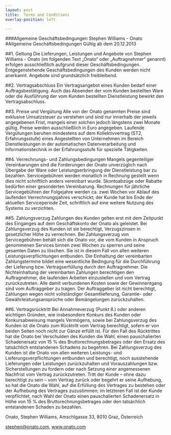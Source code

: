 ```yaml
---
layout: post
title:  Terms and Conditions
overlay-position: left

---
```


###Allgemeine Geschäftsbedingungen Stephen Williams - Onato
#Allgemeine Geschäftsbedingungen Gültig ab dem 20.12.2013

##1. Geltung
Die Lieferungen, Leistungen und Angebote von Stephen Williams - Onato (im folgenden Text „Onato“ oder „Auftragnehmer“ genannt) erfolgen ausschließlich aufgrund dieser Geschäftsbedingungen. Entgegenstehende Geschäftsbedingungen des Kunden werden nicht anerkannt. Angebote sind grundsätzlich freibleibend.

##2. Vertragsabschluss
Ein Vertragsangebot eines Kunden bedarf einer Auftragsbestätigung. Auch das Absenden der vom Kunden bestellten Ware oder die Ausführung der vom Kunden bestellten Dienstleistung bewirkt den Vertragsabschluss.

##3. Preise und Vergütung
Alle von der Onato genannten Preise sind exklusive Umsatzsteuer zu verstehen und sind nur innerhalb der jeweils angegebenen Frist, mangels einer solchen jedoch längstens zwei Monate gültig. Preise werden ausschließlich in Euro angegeben.
Laufende Vergütungen beruhen mindestens auf dem Kollektivvertrag (ST2, Erfahrungsstufe) eines Angestellten von Unternehmen im Bereich Dienstleistungen in der automatischen Datenverarbeitung und Informationstechnik in der Erfahrungsstufe für spezielle Tätigkeiten.

##4. Verrechnungs- und Zahlungsbedingungen
Mangels gegenteiliger Vereinbarungen sind die Forderungen der Onato unverzüglich nach Übergabe der Ware oder Leistungserbringung der Dienstleistung bar zu bezahlen. Servicegebühren werden monatlich in Rechnung gestellt wenn dies nicht schriftlich anders vereinbart wurde. Skontoabzüge oder Rabatte bedürfen einer gesonderten Vereinbarung. Rechnungen für jährliche Servicegebühren der Folgejahre werden ca. zwei Wochen vor Ablauf des laufenden Verrechnungsjahres verschickt; der Kunde hat bis Ende der aktuellen Serviceperiode Zeit, schriftlich auf eine weitere Nutzung des Systems zu verzichten.

##5. Zahlungsverzug
Zahlungen des Kunden gelten erst mit dem Zeitpunkt des Einganges auf dem Geschäftskonto der Onato als geleistet. Bei Zahlungsverzug des Kunden ist sie berechtigt, Verzugszinsen in gesetzlicher Höhe zu verrechnen. Bei Zahlungsverzug von Servicegebühren behält sich die Onato vor, die vom Kunden in Anspruch genommenen Services binnen zwei Wochen zu sperren und seine gesamten Daten zu löschen. Sie ist in diesem Fall von allen weiteren Leistungsverpflichtungen entbunden.
Die Einhaltung der vereinbarten Zahlungstermine bildet eine wesentliche Bedingung für die Durchführung der Lieferung bzw. Vertragserfüllung durch den Auftragnehmer. Die Nichteinhaltung der vereinbarten Zahlungen berechtigen den Auftragnehmer, die laufenden Arbeiten einzustellen und vom Vertrag zurückzutreten. Alle damit verbundenen Kosten sowie der Gewinnentgang sind vom Auftraggeber zu tragen. Der Auftraggeber ist nicht berechtigt, Zahlungen wegen nicht vollständiger Gesamtlieferung, Garantie- oder Gewährleistungsansprüche oder Bemängelungen zurückzuhalten.

##6. Vertragsrücktritt
Bei Annahmeverzug (Punkt 8.) oder anderen wichtigen Gründen, wie insbesondere Konkurs des Kunden oder Konkursabweisung mangels Vermögens, sowie bei Zahlungsverzug des Kunden ist die Onato zum Rücktritt vom Vertrag berechtigt, sofern er von beiden Seiten noch nicht zur Gänze erfüllt ist. Für den Fall des Rücktrittes hat die Onato bei Verschulden des Kunden die Wahl, einen pauschalierten Schadenersatz von 15 % des Bruttorechnungsbetrages oder den Ersatz des tatsächlich entstandenen Schadens zu begehren. Bei Zahlungsverzug des Kunden ist die Onato von allen weiteren Leistungs- und Lieferungsverpflichtungen entbunden und berechtigt, noch ausstehende Lieferungen oder Leistungen zurückzuhalten und Vorauszahlungen bzw. Sicherstellungen zu fordern oder nach Setzung einer angemessenen Nachfrist vom Vertrag zurückzutreten. Tritt der Kunde – ohne dazu berechtigt zu sein – vom Vertrag zurück oder begehrt er seine Aufhebung, so hat die Onato die Wahl, auf die Erfüllung des Vertrages zu bestehen oder der Aufhebung des Vertrages zuzustimmen; im letzteren Fall ist der Kunde verpflichtet, nach Wahl der Onato einen pauschalierten Schadenersatz in Höhe von 15 % des Bruttorechnungsbetrages oder den tatsächlich entstandenen Schaden zu bezahlen.

Onato, 
Stephen Williams, 
Amschlgasse 33, 
8010 Graz, 
Österreich

stephen@onato.com, 
www.onato.com

